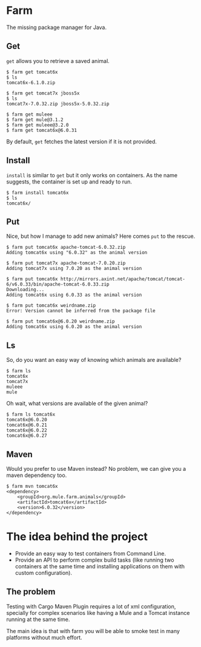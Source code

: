 # Farm
The missing package manager for Java.

## Get
`get` allows you to retrieve a saved animal.

    $ farm get tomcat6x
    $ ls
    tomcat6x-6.1.0.zip
    
    $ farm get tomcat7x jboss5x
    $ ls 
    tomcat7x-7.0.32.zip jboss5x-5.0.32.zip

    $ farm get muleee
    $ farm get mule@3.1.2
    $ farm get muleee@3.2.0
    $ farm get tomcat6x@6.0.31

By default, `get` fetches the latest version if it is not provided.

## Install
`install` is similar to `get` but it only works on containers. As the name suggests, the container is set up and ready to run.

    $ farm install tomcat6x
    $ ls
    tomcat6x/

## Put
Nice, but how I manage to add new animals? Here comes `put` to the rescue.

    $ farm put tomcat6x apache-tomcat-6.0.32.zip
    Adding tomcat6x using "6.0.32" as the animal version

    $ farm put tomcat7x apache-tomcat-7.0.20.zip
    Adding tomcat7x using 7.0.20 as the animal version

    $ farm put tomcat6x http://mirrors.axint.net/apache/tomcat/tomcat-6/v6.0.33/bin/apache-tomcat-6.0.33.zip
    Downloading...
    Adding tomcat6x using 6.0.33 as the animal version

    $ farm put tomcat6x weirdname.zip
    Error: Version cannot be inferred from the package file

    $ farm put tomcat6x@6.0.20 weirdname.zip
    Adding tomcat6x using 6.0.20 as the animal version

## Ls
So, do you want an easy way of knowing which animals are available?

    $ farm ls
    tomcat6x
    tomcat7x
    muleee
    mule

Oh wait, what versions are available of the given animal?

    $ farm ls tomcat6x
    tomcat6x@6.0.20
    tomcat6x@6.0.21
    tomcat6x@6.0.22
    tomcat6x@6.0.27

## Maven
Would you prefer to use Maven instead? No problem, we can give you a maven dependency too.

    $ farm mvn tomcat6x
    <dependency>
		<groupId>org.mule.farm.animals</groupId>
		<artifactId>tomcat6x</artifactId>
		<version>6.0.32</version>
	</dependency>


# The idea behind the project

  * Provide an easy way to test containers from Command Line.
  * Provide an API to perform complex build tasks (like running two containers at the same time and installing applications on them with custom configuration).

## The problem
Testing with Cargo Maven Plugin requires a lot of xml configuration, specially for complex scenarios like having a Mule and a Tomcat instance running at the same time. 

The main idea is that with farm you will be able to smoke test in many platforms without much effort. 

